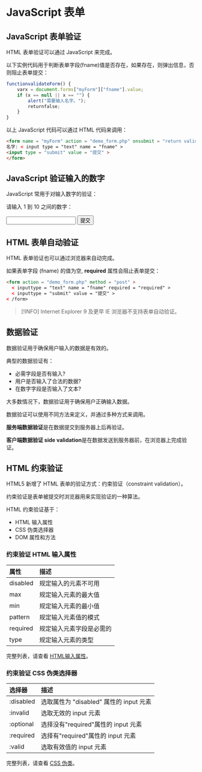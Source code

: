 # JavaScript 表单

## JavaScript 表单验证

HTML 表单验证可以通过 JavaScript 来完成。

以下实例代码用于判断表单字段(fname)值是否存在，如果存在，则弹出信息，否则阻止表单提交：

```javascript
functionvalidateForm() {
    varx = document.forms["myForm"]["fname"].value;
    if (x == null || x == "") {
        alert("需要输入名字。");
        returnfalse;
    }
}
```
以上 JavaScript 代码可以通过 HTML 代码来调用：

<!--sec data-title="HTML 表单实例" data-filename="js_validation_js" ces-->
```html
<form name = "myForm" action = "demo_form.php" onsubmit = "return validateForm()" method="post" >
名字: < input type = "text" name = "fname" >
<input type = "submit" value = "提交" >
</form>
```
<!--endsec-->

## JavaScript 验证输入的数字

JavaScript 常用于对输入数字的验证：

<!--sec data-title="实例" data-filename="js_validation_number" ces-->
<script>
function myFunction() {
    var x;
    var text = "输入正确";

    //Get the value of input field with id="numb"
    x = document.getElementById("numb").value;

    // If x is Not a Number, or x is less than one, or x is grather than 10 then
    if (isNaN(x) || x < 1 || x > 10) {
        text = "输入错误";
    }
    document.getElementById("demo").innerHTML = text;
}
</script>

<p>请输入 1 到 10 之间的数字：</p>
<input id="numb" type="text">
<button type="button" onclick="myFunction()">提交</button>
<p id="demo"></p>
<!--endsec-->

## HTML 表单自动验证

HTML 表单验证也可以通过浏览器来自动完成。

如果表单字段 (fname) 的值为空,  **required** 属性会阻止表单提交：

<!--sec data-title="实例" data-filename="js_validation_html" ces-->
```html
<form action = "demo_form.php" method = "post" >
  < inputtype = "text" name = "fname" required = "required" >
  < inputtype = "submit" value = "提交" >
< /form>
```
<!--endsec-->

> [!INFO]
> Internet Explorer 9 及更早 IE 浏览器不支持表单自动验证。

## 数据验证

数据验证用于确保用户输入的数据是有效的。

典型的数据验证有：

- 必需字段是否有输入?
- 用户是否输入了合法的数据?
- 在数字字段是否输入了文本?

大多数情况下，数据验证用于确保用户正确输入数据。

数据验证可以使用不同方法来定义，并通过多种方式来调用。

**服务端数据验证**是在数据提交到服务器上后再验证。

**客户端数据验证 side validation**是在数据发送到服务器前，在浏览器上完成验证。

## HTML 约束验证

HTML5 新增了 HTML 表单的验证方式：约束验证（constraint validation）。

约束验证是表单被提交时浏览器用来实现验证的一种算法。

HTML 约束验证基于：

- HTML 输入属性
- CSS 伪类选择器
- DOM 属性和方法

### 约束验证 HTML 输入属性

| 属性 | 描述 |
| :------------  | :------------ |
| disabled | 规定输入的元素不可用 |
| max | 规定输入元素的最大值 |
| min | 规定输入元素的最小值 |
| pattern | 规定输入元素值的模式 |
| required | 规定输入元素字段是必需的 |
| type  | 规定输入元素的类型 |

完整列表，请查看 [HTML输入属性](../html/html5-form-attributes.html "HTML输入属性")。

### 约束验证 CSS 伪类选择器

| 选择器 | 描述 |
| :------------  | :------------ |
| :disabled | 选取属性为 "disabled" 属性的 input 元素 |
| :invalid | 选取无效的 input 元素 |
| :optional | 选择没有"required"属性的 input 元素 |
| :required | 选择有"required"属性的 input 元素 |
| :valid | 选取有效值的 input 元素 |

完整列表，请查看 [CSS 伪类](../css/css-pseudo-classes.html "CSS 伪类")。